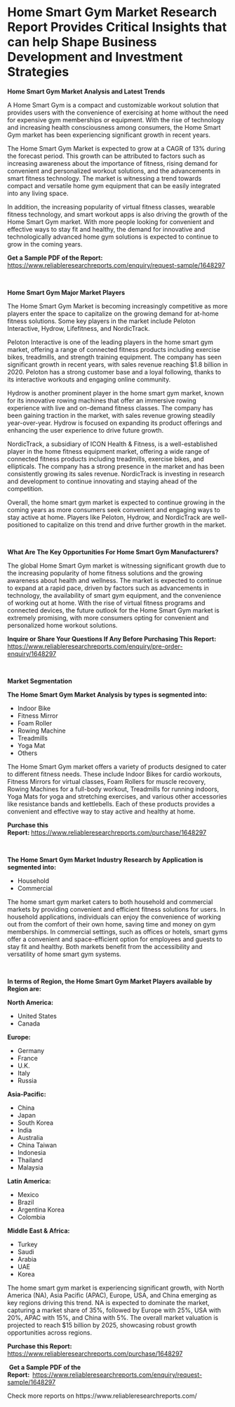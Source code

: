 <p><h1>Home Smart Gym Market Research Report Provides Critical Insights that can help Shape Business Development and Investment Strategies</h1></p><p><strong>Home Smart Gym Market Analysis and Latest Trends</strong></p>
<p><p>A Home Smart Gym is a compact and customizable workout solution that provides users with the convenience of exercising at home without the need for expensive gym memberships or equipment. With the rise of technology and increasing health consciousness among consumers, the Home Smart Gym market has been experiencing significant growth in recent years.</p><p>The Home Smart Gym Market is expected to grow at a CAGR of 13% during the forecast period. This growth can be attributed to factors such as increasing awareness about the importance of fitness, rising demand for convenient and personalized workout solutions, and the advancements in smart fitness technology. The market is witnessing a trend towards compact and versatile home gym equipment that can be easily integrated into any living space.</p><p>In addition, the increasing popularity of virtual fitness classes, wearable fitness technology, and smart workout apps is also driving the growth of the Home Smart Gym market. With more people looking for convenient and effective ways to stay fit and healthy, the demand for innovative and technologically advanced home gym solutions is expected to continue to grow in the coming years.</p></p>
<p><strong>Get a Sample PDF of the Report:&nbsp;</strong> <a href="https://www.reliableresearchreports.com/enquiry/request-sample/1648297">https://www.reliableresearchreports.com/enquiry/request-sample/1648297</a></p>
<p>&nbsp;</p>
<p><strong>Home Smart Gym Major Market Players</strong></p>
<p><p>The Home Smart Gym Market is becoming increasingly competitive as more players enter the space to capitalize on the growing demand for at-home fitness solutions. Some key players in the market include Peloton Interactive, Hydrow, Lifefitness, and NordicTrack. </p><p>Peloton Interactive is one of the leading players in the home smart gym market, offering a range of connected fitness products including exercise bikes, treadmills, and strength training equipment. The company has seen significant growth in recent years, with sales revenue reaching $1.8 billion in 2020. Peloton has a strong customer base and a loyal following, thanks to its interactive workouts and engaging online community.</p><p>Hydrow is another prominent player in the home smart gym market, known for its innovative rowing machines that offer an immersive rowing experience with live and on-demand fitness classes. The company has been gaining traction in the market, with sales revenue growing steadily year-over-year. Hydrow is focused on expanding its product offerings and enhancing the user experience to drive future growth.</p><p>NordicTrack, a subsidiary of ICON Health & Fitness, is a well-established player in the home fitness equipment market, offering a wide range of connected fitness products including treadmills, exercise bikes, and ellipticals. The company has a strong presence in the market and has been consistently growing its sales revenue. NordicTrack is investing in research and development to continue innovating and staying ahead of the competition.</p><p>Overall, the home smart gym market is expected to continue growing in the coming years as more consumers seek convenient and engaging ways to stay active at home. Players like Peloton, Hydrow, and NordicTrack are well-positioned to capitalize on this trend and drive further growth in the market.</p></p>
<p>&nbsp;</p>
<p><strong>What Are The Key Opportunities For Home Smart Gym Manufacturers?</strong></p>
<p><p>The global Home Smart Gym market is witnessing significant growth due to the increasing popularity of home fitness solutions and the growing awareness about health and wellness. The market is expected to continue to expand at a rapid pace, driven by factors such as advancements in technology, the availability of smart gym equipment, and the convenience of working out at home. With the rise of virtual fitness programs and connected devices, the future outlook for the Home Smart Gym market is extremely promising, with more consumers opting for convenient and personalized home workout solutions.</p></p>
<p><strong>Inquire or Share Your Questions If Any Before Purchasing This Report:</strong> <a href="https://www.reliableresearchreports.com/enquiry/pre-order-enquiry/1648297">https://www.reliableresearchreports.com/enquiry/pre-order-enquiry/1648297</a></p>
<p>&nbsp;</p>
<p><strong>Market Segmentation</strong></p>
<p><strong>The Home Smart Gym Market Analysis by types is segmented into:</strong></p>
<p><ul><li>Indoor Bike</li><li>Fitness Mirror</li><li>Foam Roller</li><li>Rowing Machine</li><li>Treadmills</li><li>Yoga Mat</li><li>Others</li></ul></p>
<p><p>The Home Smart Gym market offers a variety of products designed to cater to different fitness needs. These include Indoor Bikes for cardio workouts, Fitness Mirrors for virtual classes, Foam Rollers for muscle recovery, Rowing Machines for a full-body workout, Treadmills for running indoors, Yoga Mats for yoga and stretching exercises, and various other accessories like resistance bands and kettlebells. Each of these products provides a convenient and effective way to stay active and healthy at home.</p></p>
<p><strong>Purchase this Report:&nbsp;</strong><a href="https://www.reliableresearchreports.com/purchase/1648297">https://www.reliableresearchreports.com/purchase/1648297</a></p>
<p>&nbsp;</p>
<p><strong>The Home Smart Gym Market Industry Research by Application is segmented into:</strong></p>
<p><ul><li>Household</li><li>Commercial</li></ul></p>
<p><p>The home smart gym market caters to both household and commercial markets by providing convenient and efficient fitness solutions for users. In household applications, individuals can enjoy the convenience of working out from the comfort of their own home, saving time and money on gym memberships. In commercial settings, such as offices or hotels, smart gyms offer a convenient and space-efficient option for employees and guests to stay fit and healthy. Both markets benefit from the accessibility and versatility of home smart gym systems.</p></p>
<p>&nbsp;</p>
<p><strong>In terms of Region, the Home Smart Gym Market Players available by Region are:</strong></p>
<p>
    <p> <strong> North America: </strong>
        <ul>
            <li>United States</li>
            <li>Canada</li>
        </ul>
        </p> 
    <p> <strong> Europe: </strong>
        <ul>
            <li>Germany</li>
            <li>France</li>
            <li>U.K.</li>
            <li>Italy</li>
            <li>Russia</li>
        </ul>
        </p> 
    <p> <strong> Asia-Pacific: </strong>
        <ul>
            <li>China</li>
            <li>Japan</li>
            <li>South Korea</li>
            <li>India</li>
            <li>Australia</li>
            <li>China Taiwan</li>
            <li>Indonesia</li>
            <li>Thailand</li>
            <li>Malaysia</li>
        </ul>
        </p> 
    <p> <strong> Latin America: </strong>
        <ul>
            <li>Mexico</li>
            <li>Brazil</li>
            <li>Argentina Korea</li>
            <li>Colombia</li>
        </ul>
        </p> 
    <p> <strong> Middle East & Africa: </strong>
        <ul>
            <li>Turkey</li>
            <li>Saudi</li>
            <li>Arabia</li>
            <li>UAE</li>
            <li>Korea</li>
        </ul>
    </p>
    </p>
<p><p>The home smart gym market is experiencing significant growth, with North America (NA), Asia Pacific (APAC), Europe, USA, and China emerging as key regions driving this trend. NA is expected to dominate the market, capturing a market share of 35%, followed by Europe with 25%, USA with 20%, APAC with 15%, and China with 5%. The overall market valuation is projected to reach $15 billion by 2025, showcasing robust growth opportunities across regions.</p></p>
<p><strong>Purchase this Report: </strong><a href="https://www.reliableresearchreports.com/purchase/1648297">https://www.reliableresearchreports.com/purchase/1648297</a></p>
<p>&nbsp;<strong>Get a Sample PDF of the Report:&nbsp;&nbsp;</strong><a href="https://www.reliableresearchreports.com/enquiry/request-sample/1648297">https://www.reliableresearchreports.com/enquiry/request-sample/1648297</a></p>
<p><strong></strong></p>
<p>Check more reports on https://www.reliableresearchreports.com/</p>